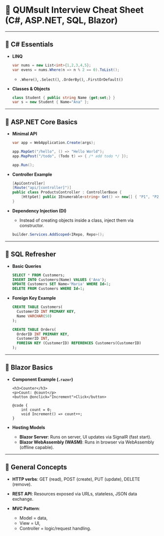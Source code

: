 # 📝 QUMsult Interview Cheat Sheet (C#, ASP.NET, SQL, Blazor)

---

## 🔹 C# Essentials

* **LINQ**

  ```csharp
  var nums = new List<int>{1,2,3,4,5};
  var evens = nums.Where(n => n % 2 == 0).ToList();
  ```

  * `.Where()`, `.Select()`, `.OrderBy()`, `.FirstOrDefault()`

* **Classes & Objects**

  ```csharp
  class Student { public string Name {get;set;} }
  var s = new Student { Name="Ana" };
  ```

---

## 🔹 ASP.NET Core Basics

* **Minimal API**

  ```csharp
  var app = WebApplication.Create(args);

  app.MapGet("/hello", () => "Hello World");
  app.MapPost("/todo", (Todo t) => { /* add todo */ });

  app.Run();
  ```

* **Controller Example**

  ```csharp
  [ApiController]
  [Route("api/[controller]")]
  public class ProductsController : ControllerBase {
      [HttpGet] public IEnumerable<string> Get() => new[] { "P1", "P2" };
  }
  ```

* **Dependency Injection (DI)**

  * Instead of creating objects inside a class, inject them via constructor.

  ```csharp
  builder.Services.AddScoped<IRepo, Repo>();
  ```

---

## 🔹 SQL Refresher

* **Basic Queries**

  ```sql
  SELECT * FROM Customers;
  INSERT INTO Customers(Name) VALUES ('Ana');
  UPDATE Customers SET Name='Maria' WHERE Id=1;
  DELETE FROM Customers WHERE Id=1;
  ```

* **Foreign Key Example**

  ```sql
  CREATE TABLE Customers(
    CustomerID INT PRIMARY KEY,
    Name VARCHAR(50)
  );

  CREATE TABLE Orders(
    OrderID INT PRIMARY KEY,
    CustomerID INT,
    FOREIGN KEY (CustomerID) REFERENCES Customers(CustomerID)
  );
  ```

---

## 🔹 Blazor Basics

* **Component Example (`.razor`)**

  ```razor
  <h3>Counter</h3>
  <p>Count: @count</p>
  <button @onclick="Increment">Click</button>

  @code {
      int count = 0;
      void Increment() => count++;
  }
  ```

* **Hosting Models**

  * **Blazor Server**: Runs on server, UI updates via SignalR (fast start).
  * **Blazor WebAssembly (WASM)**: Runs in browser via WebAssembly (offline capable).

---

## 🔹 General Concepts

* **HTTP verbs**: GET (read), POST (create), PUT (update), DELETE (remove).
* **REST API**: Resources exposed via URLs, stateless, JSON data exchange.
* **MVC Pattern**:

  * Model = data,
  * View = UI,
  * Controller = logic/request handling.
